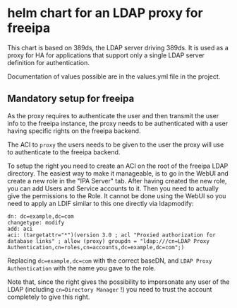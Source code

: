# helm chart for an LDAP proxy for freeipa

This chart is based on 389ds, the LDAP server driving 389ds. It is used as a proxy for HA for applications that support only a single LDAP server definition for authentication.

Documentation of values possible are in the values.yml file in the project.

## Mandatory setup for freeipa

As the proxy requires to authenticate the user and then transmit the user info to the freeipa instance, the proxy needs to be authenticated with a user having specific rights on the freeipa backend.

The ACI to `proxy` the users needs to be given to the user the proxy will use to authenticate to the freeipa backend.

To setup the right you need to create an ACI on the root of the freeipa LDAP directory. The easiest way to make it manageable, is to go in the WebUI and create a new role in the "IPA Server" tab. After having created the new role, you can add Users and Service accounts to it. Then you need to actually give the permissions to the Role. It cannot be done using the WebUI so you need to apply an LDIF similar to this one directly via ldapmodify:
```
dn: dc=example,dc=com
changetype: modify
add: aci
aci: (targetattr="*")(version 3.0 ; acl "Proxied authorization for database links" ; allow (proxy) groupdn = "ldap:///cn=LDAP Proxy Authentication,cn=roles,cn=accounts,dc=example,dc=com";)
```

Replacing `dc=example,dc=com` with the correct baseDN, and `LDAP Proxy Authentication` with the name you gave to the role.

Note that, since the right gives the possibility to impersonate any user of the LDAP (including `cn=Directory Manager` !) you need to trust the account completely to give this right.
